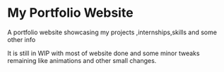 # My Portfolio Website
 A portfolio website showcasing my projects ,internships,skills and some other info
 
 It is still in WIP with most of website done and some minor tweaks remaining like animations and other small changes.
